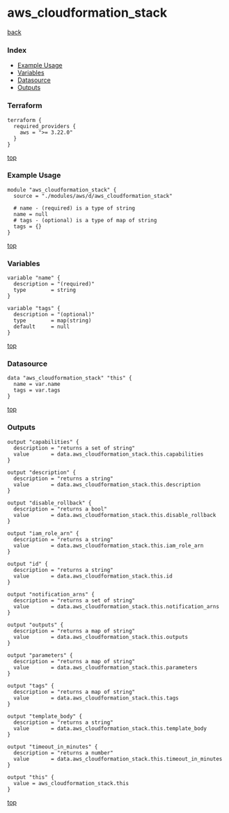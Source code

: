 # aws_cloudformation_stack

[back](../aws.md)

### Index

- [Example Usage](#example-usage)
- [Variables](#variables)
- [Datasource](#datasource)
- [Outputs](#outputs)

### Terraform

```hcl
terraform {
  required_providers {
    aws = ">= 3.22.0"
  }
}
```

[top](#index)

### Example Usage

```hcl
module "aws_cloudformation_stack" {
  source = "./modules/aws/d/aws_cloudformation_stack"

  # name - (required) is a type of string
  name = null
  # tags - (optional) is a type of map of string
  tags = {}
}
```

[top](#index)

### Variables

```hcl
variable "name" {
  description = "(required)"
  type        = string
}

variable "tags" {
  description = "(optional)"
  type        = map(string)
  default     = null
}
```

[top](#index)

### Datasource

```hcl
data "aws_cloudformation_stack" "this" {
  name = var.name
  tags = var.tags
}
```

[top](#index)

### Outputs

```hcl
output "capabilities" {
  description = "returns a set of string"
  value       = data.aws_cloudformation_stack.this.capabilities
}

output "description" {
  description = "returns a string"
  value       = data.aws_cloudformation_stack.this.description
}

output "disable_rollback" {
  description = "returns a bool"
  value       = data.aws_cloudformation_stack.this.disable_rollback
}

output "iam_role_arn" {
  description = "returns a string"
  value       = data.aws_cloudformation_stack.this.iam_role_arn
}

output "id" {
  description = "returns a string"
  value       = data.aws_cloudformation_stack.this.id
}

output "notification_arns" {
  description = "returns a set of string"
  value       = data.aws_cloudformation_stack.this.notification_arns
}

output "outputs" {
  description = "returns a map of string"
  value       = data.aws_cloudformation_stack.this.outputs
}

output "parameters" {
  description = "returns a map of string"
  value       = data.aws_cloudformation_stack.this.parameters
}

output "tags" {
  description = "returns a map of string"
  value       = data.aws_cloudformation_stack.this.tags
}

output "template_body" {
  description = "returns a string"
  value       = data.aws_cloudformation_stack.this.template_body
}

output "timeout_in_minutes" {
  description = "returns a number"
  value       = data.aws_cloudformation_stack.this.timeout_in_minutes
}

output "this" {
  value = aws_cloudformation_stack.this
}
```

[top](#index)